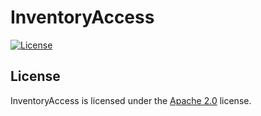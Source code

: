 # InventoryAccess

[![License](https://lxgaming.github.io/images/badge/License-Apache%202.0-blue.svg)](https://www.apache.org/licenses/LICENSE-2.0)

## License
InventoryAccess is licensed under the [Apache 2.0](https://www.apache.org/licenses/LICENSE-2.0) license.
